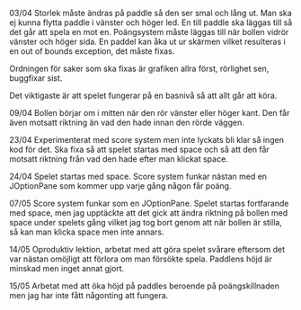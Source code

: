 03/04
Storlek måste ändras på paddle så den ser smal och lång ut. Man ska ej kunna flytta paddle i vänster och höger led. En till paddle ska läggas till så det går att spela en mot en. Poängsystem måste läggas till när bollen vidrör vänster och höger sida. En paddel kan åka ut ur skärmen vilket resulteras i en out of bounds exception, det måste fixas.

Ordningen för saker som ska fixas är grafiken allra först, rörlighet sen, buggfixar sist. 

Det viktigaste är att spelet fungerar på en basnivå så att allt går att köra.

09/04 
Bollen börjar om i mitten när den rör vänster eller höger kant. Den får även motsatt riktning än vad den hade innan den rörde väggen. 

23/04 
Experimenterat med score system men inte lyckats bli klar så ingen kod för det. Ska fixa så att spelet startas med space och så att den får motsatt riktning från vad den hade efter man klickat space.

24/04 
Spelet startas med space. Score system funkar nästan med en JOptionPane som kommer upp varje gång någon får poäng.  

07/05 
Score system funkar som en JOptionPane. Spelet startas fortfarande med space, men jag upptäckte att det gick att ändra riktning på bollen med space under spelets gång vilket jag tog bort genom att när bollen är stilla, så kan man klicka space men inte annars. 

14/05
Oproduktiv lektion, arbetat med att göra spelet svårare eftersom det var nästan omöjligt att förlora om man försökte spela. Paddlens höjd är minskad men inget annat gjort. 

15/05 
Arbetat med att öka höjd på paddles beroende på poängskillnaden men jag har inte fått någonting att fungera. 